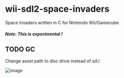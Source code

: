 # wii-sdl2-space-invaders

Space Invaders written in C for Nintendo Wii/Gamecube

##### Note: This is experimental !

## TODO GC
Change asset path to disc drive instead of sd:/

![image](https://github.com/Memorix101/space_invaders_project/assets/1466920/7766a670-12e0-4701-a2e6-a8f06a80eaf7)
